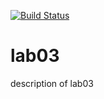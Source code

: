 [![Build Status](https://travis-ci.org/diffidentiae/lab07.svg?branch=master)](https://travis-ci.org/diffidentiae/lab07)
# lab03
description of lab03
